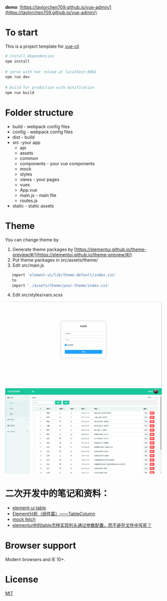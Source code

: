 **demo**: [https://taylorchen709.github.io/vue-admin/](https://taylorchen709.github.io/vue-admin/)

# To start

This is a project template for [vue-cli](https://github.com/vuejs/vue-cli)

``` bash
# install dependencies
npm install

# serve with hot reload at localhost:8081
npm run dev

# build for production with minification
npm run build

```

# Folder structure
* build - webpack config files
* config - webpack config files
* dist - build
* src -your app
    * api
    * assets
    * common
    * components - your vue components
    * mock
    * styles
    * views - your pages
    * vuex
    * App.vue
    * main.js - main file
    * routes.js
* static - static assets

# Theme
You can change theme by 
1. Generate theme packages by [https://elementui.github.io/theme-preview/#/](https://elementui.github.io/theme-preview/#/)
2. Put theme packages in src/assets/theme/
3. Edit src/main.js 
``` bash
   import 'element-ui/lib/theme-default/index.css'
   to
   import './assets/theme/your-theme/index.css'
```
4. Edit src/styles/vars.scss

![theme-blue](https://raw.githubusercontent.com/taylorchen709/markdown-images/master/vueadmin/rec-demo.gif)
![theme-green](https://raw.githubusercontent.com/taylorchen709/markdown-images/master/vueadmin/theme-green.png)

# 二次开发中的笔记和资料：
+ [element-ui table](https://segmentfault.com/q/1010000009130479/a-1020000009132792)
+ [Element分析（组件篇）——TableColumn](http://www.jianshu.com/p/60f3dcf3c1b4)
+ [mock fetch](http://blog.csdn.net/ZhangYaBo_Code/article/details/73494352)
+ [elementui中的table怎样实现列头通过参数配置，而不是在文件中写死？](https://segmentfault.com/q/1010000008780378/a-1020000008780421/revision)

# Browser support

Modern browsers and IE 10+.

# License
[MIT](http://opensource.org/licenses/MIT)
